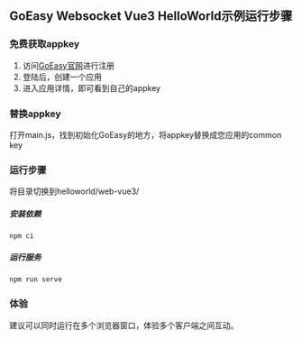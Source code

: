 ## GoEasy Websocket Vue3 HelloWorld示例运行步骤

### 免费获取appkey
1. 访问[GoEasy官网](https://www.goeasy.io)进行注册
2. 登陆后，创建一个应用
3. 进入应用详情，即可看到自己的appkey

### 替换appkey
打开main.js，找到初始化GoEasy的地方，将appkey替换成您应用的common key

### 运行步骤

将目录切换到helloworld/web-vue3/

##### 安装依赖
```
npm ci
```

##### 运行服务

```
npm run serve
```


### 体验
建议可以同时运行在多个浏览器窗口，体验多个客户端之间互动。